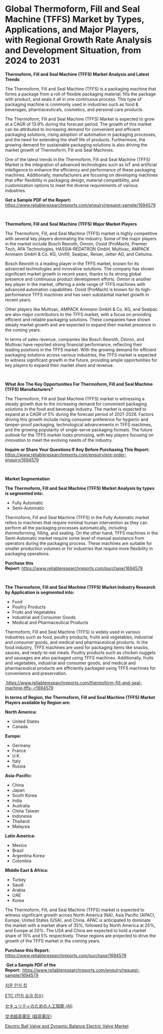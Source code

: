 <p><h1>Global Thermoform, Fill and Seal Machine (TFFS) Market by Types, Applications, and Major Players, with Regional Growth Rate Analysis and Development Situation, from 2024 to 2031</h1></p><p><strong>Thermoform, Fill and Seal Machine (TFFS) Market Analysis and Latest Trends</strong></p>
<p><p>The Thermoform, Fill and Seal Machine (TFFS) is a packaging machine that forms a package from a roll of flexible packaging material, fills the package with product, and seals it all in one continuous process. This type of packaging machine is commonly used in industries such as food & beverages, pharmaceuticals, cosmetics, and personal care products.</p><p>The Thermoform, Fill and Seal Machine (TFFS) Market is expected to grow at a CAGR of 13.9% during the forecast period. The growth of this market can be attributed to increasing demand for convenient and efficient packaging solutions, rising adoption of automation in packaging processes, and the need for extending the shelf life of products. Furthermore, the growing demand for sustainable packaging solutions is also driving the market growth of Thermoform, Fill and Seal Machines.</p><p>One of the latest trends in the Thermoform, Fill and Seal Machine (TFFS) Market is the integration of advanced technologies such as IoT and artificial intelligence to enhance the efficiency and performance of these packaging machines. Additionally, manufacturers are focusing on developing machines that offer flexibility in packaging design, material compatibility, and customization options to meet the diverse requirements of various industries.</p></p>
<p><strong>Get a Sample PDF of the Report:&nbsp;</strong> <a href="https://www.reliableresearchreports.com/enquiry/request-sample/1694579">https://www.reliableresearchreports.com/enquiry/request-sample/1694579</a></p>
<p>&nbsp;</p>
<p><strong>Thermoform, Fill and Seal Machine (TFFS) Major Market Players</strong></p>
<p><p>The Thermoform, Fill, and Seal Machine (TFFS) market is highly competitive with several key players dominating the industry. Some of the major players in the market include Bosch Rexroth, Omron, Ossid (ProMach), Premier Tech, AFA Technologies, HASSIA-REDATRON GmbH, Multivac, AMPACK Ammann GmbH & Co. KG, Unifill, Sealpac, Reiser, Jetter AG, and Cehuma.</p><p>Bosch Rexroth is a leading player in the TFFS market, known for its advanced technologies and innovative solutions. The company has shown significant market growth in recent years, thanks to its strong global presence and continuous product development efforts. Omron is another key player in the market, offering a wide range of TFFS machines with advanced automation capabilities. Ossid (ProMach) is known for its high-performance TFFS machines and has seen substantial market growth in recent years.</p><p>Other players like Multivac, AMPACK Ammann GmbH & Co. KG, and Sealpac are also major contributors to the TFFS market, with a focus on providing efficient and reliable packaging solutions. These companies have shown steady market growth and are expected to expand their market presence in the coming years.</p><p>In terms of sales revenue, companies like Bosch Rexroth, Omron, and Multivac have reported strong financial performance, reflecting their leading positions in the TFFS market. With the growing demand for efficient packaging solutions across various industries, the TFFS market is expected to witness significant growth in the future, providing ample opportunities for key players to expand their market share and revenue.</p></p>
<p>&nbsp;</p>
<p><strong>What Are The Key Opportunities For Thermoform, Fill and Seal Machine (TFFS) Manufacturers?</strong></p>
<p><p>The Thermoform, Fill and Seal Machine (TFFS) market is witnessing a steady growth due to the increasing demand for convenient packaging solutions in the food and beverage industry. The market is expected to expand at a CAGR of 5% during the forecast period of 2021-2026. Factors driving this growth include rising consumer preference for hygienic and tamper-proof packaging, technological advancements in TFFS machines, and the growing popularity of single-serve packaging formats. The future outlook for the TFFS market looks promising, with key players focusing on innovation to meet the evolving needs of the industry.</p></p>
<p><strong>Inquire or Share Your Questions If Any Before Purchasing This Report:</strong> <a href="https://www.reliableresearchreports.com/enquiry/pre-order-enquiry/1694579">https://www.reliableresearchreports.com/enquiry/pre-order-enquiry/1694579</a></p>
<p>&nbsp;</p>
<p><strong>Market Segmentation</strong></p>
<p><strong>The Thermoform, Fill and Seal Machine (TFFS) Market Analysis by types is segmented into:</strong></p>
<p><ul><li>Fully Automatic</li><li>Semi-Automatic</li></ul></p>
<p><p>Thermoform, Fill and Seal Machine (TFFS) in the Fully Automatic market refers to machines that require minimal human intervention as they can perform all the packaging processes automatically, including thermoforming, filling, and sealing. On the other hand, TFFS machines in the Semi-Automatic market require some level of manual assistance from operators during the packaging process. These machines are suitable for smaller production volumes or for industries that require more flexibility in packaging operations.</p></p>
<p><strong>Purchase this Report:&nbsp;</strong><a href="https://www.reliableresearchreports.com/purchase/1694579">https://www.reliableresearchreports.com/purchase/1694579</a></p>
<p>&nbsp;</p>
<p><strong>The Thermoform, Fill and Seal Machine (TFFS) Market Industry Research by Application is segmented into:</strong></p>
<p><ul><li>Food</li><li>Poultry Products</li><li>Fruits and Vegetables</li><li>Industrial and Consumer Goods</li><li>Medical and Pharmaceutical Products</li></ul></p>
<p><p>Thermoform, Fill and Seal Machine (TFFS) is widely used in various industries such as food, poultry products, fruits and vegetables, industrial and consumer goods, and medical and pharmaceutical products. In the food industry, TFFS machines are used for packaging items like snacks, sauces, and ready-to-eat meals. Poultry products such as chicken nuggets and sausages are also packaged using TFFS machines. Additionally, fruits and vegetables, industrial and consumer goods, and medical and pharmaceutical products are efficiently packaged using TFFS machines for convenience and preservation.</p></p>
<p><a href="https://www.reliableresearchreports.com/thermoform-fill-and-seal-machine-tffs--r1694579">&nbsp;https://www.reliableresearchreports.com/thermoform-fill-and-seal-machine-tffs--r1694579</a></p>
<p><strong>In terms of Region, the Thermoform, Fill and Seal Machine (TFFS) Market Players available by Region are:</strong></p>
<p>
    <p> <strong> North America: </strong>
        <ul>
            <li>United States</li>
            <li>Canada</li>
        </ul>
        </p> 
    <p> <strong> Europe: </strong>
        <ul>
            <li>Germany</li>
            <li>France</li>
            <li>U.K.</li>
            <li>Italy</li>
            <li>Russia</li>
        </ul>
        </p> 
    <p> <strong> Asia-Pacific: </strong>
        <ul>
            <li>China</li>
            <li>Japan</li>
            <li>South Korea</li>
            <li>India</li>
            <li>Australia</li>
            <li>China Taiwan</li>
            <li>Indonesia</li>
            <li>Thailand</li>
            <li>Malaysia</li>
        </ul>
        </p> 
    <p> <strong> Latin America: </strong>
        <ul>
            <li>Mexico</li>
            <li>Brazil</li>
            <li>Argentina Korea</li>
            <li>Colombia</li>
        </ul>
        </p> 
    <p> <strong> Middle East & Africa: </strong>
        <ul>
            <li>Turkey</li>
            <li>Saudi</li>
            <li>Arabia</li>
            <li>UAE</li>
            <li>Korea</li>
        </ul>
    </p>
    </p>
<p><p>The Thermoform, Fill, and Seal Machine (TFFS) market is expected to witness significant growth across North America (NA), Asia Pacific (APAC), Europe, United States (USA), and China. APAC is anticipated to dominate the market with a market share of 35%, followed by North America at 25%, and Europe at 20%. The USA and China are expected to hold a market share of 15% and 5% respectively. These regions are projected to drive the growth of the TFFS market in the coming years.</p></p>
<p><strong>Purchase this Report: </strong><a href="https://www.reliableresearchreports.com/purchase/1694579">https://www.reliableresearchreports.com/purchase/1694579</a></p>
<p>&nbsp;<strong>Get a Sample PDF of the Report:&nbsp;&nbsp;</strong><a href="https://www.reliableresearchreports.com/enquiry/request-sample/1694579">https://www.reliableresearchreports.com/enquiry/request-sample/1694579</a></p>
<p><strong></strong></p>
<p><p><a href="https://github.com/joyliyu/Market-Research-Report-List-1/blob/main/598306496471.md">지문 인식 칩</a></p><p><a href="https://github.com/Jimmieraun892023/Market-Research-Report-List-1/blob/main/120820296470.md">ETC (전자 요금 징수)</a></p><p><a href="https://github.com/laurenreichert/Market-Research-Report-List-2/blob/main/7770802102977.md">セキュリティのための人工知能 (AI)</a></p><p><a href="https://github.com/vtbvgl20191192/Market-Research-Report-List-2/blob/main/9121941102976.md">交流超高電圧 (超高電圧)</a></p><p><a href="https://github.com/rahu1506/Market-Research-Report-List-4/blob/main/electric-ball-valve-and-dynamic-balance-electric-valve-market.md">Electric Ball Valve and Dynamic Balance Electric Valve Market</a></p></p>